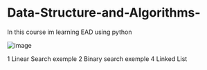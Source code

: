 # Data-Structure-and-Algorithms-
In this course im learning EAD using python 

![image](https://github.com/mundinho340/Data-Structure-and-Algorithms-/assets/72931424/e47936c6-d6d3-4b1f-800a-2f3e3f614945)

 1 Linear Search exemple
 2 Binary search exemple 
 4 Linked List


